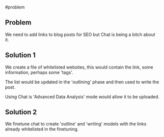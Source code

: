#problem
## Problem 
We need to add links to blog posts for SEO but Chat is being a bitch about it. 
## Solution 1
We create a file of whitelisted websites, this would contain the link, some information, perhaps some 'tags'.

The list would be updated in the 'outlining' phase and then used to write the post. 

Using Chat is 'Advanced Data Analysis' mode would allow it to be uploaded. 
## Solution 2
We finetune chat to create 'outline' and 'writing' models with the links already whitelisted in the finetuning. 

